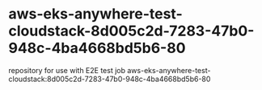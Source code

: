 # aws-eks-anywhere-test-cloudstack-8d005c2d-7283-47b0-948c-4ba4668bd5b6-80
repository for use with E2E test job aws-eks-anywhere-test-cloudstack:8d005c2d-7283-47b0-948c-4ba4668bd5b6-80
